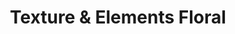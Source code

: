 ---
title: "Texture & Elements Floral"
url: /saint-george/texture-and-elements-floral/
shop: florist
---